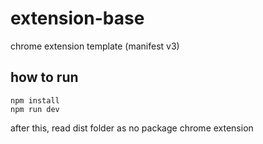 # extension-base
chrome extension template (manifest v3)

## how to run
```
npm install
npm run dev
```

after this, read dist folder as no package chrome extension
